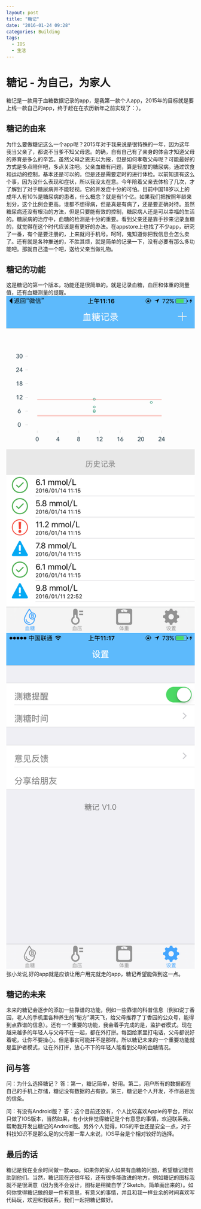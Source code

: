 ```yaml
---
layout: post
title: "糖记"
date: "2016-01-24 09:28"
categories: Building
tags:
  - IOS
  - 生活
---
```

# 糖记 - 为自己，为家人
糖记是一款用于血糖数据记录的app，是我第一款个人app，2015年的目标就是要上线一款自己的app，终于赶在在农历新年之前实现了：）。

## 糖记的由来
为什么要做糖记这么一个app呢？2015年对于我来说是很特殊的一年，因为这年我当父亲了，都说不当爹不知父母恩。的确，自有自己有了亲身的体会才知道父母的养育是多么的辛苦。虽然父母之恩无以为报，但是如何孝敬父母呢？可能最好的方式是多点陪伴吧，多点关注吧。父亲血糖有问题，算是轻度的糖尿病。通过饮食和运动的控制，基本还是可以的。但是还是需要定时的进行体检。以前知道有这么个事，因为没什么表现和症状，所以我没太在意。今年陪着父亲去体检了几次，才了解到了对于糖尿病并不能轻视。它的并发症十分的可怕。目前中国18岁以上的成年人有10%是糖尿病的患者，什么概念？就是有1个亿。如果我们把按照年龄来划分，这个比例会更高。谁都不想得病，但是真是有病了，还是要正确对待。虽然糖尿病还没有根治的方法，但是只要能有效的控制，糖尿病人还是可以幸福的生活的。糖尿病的治疗中，血糖的检测是十分的重要。看到父亲还是靠手抄来记录血糖的，就觉得在这个时代应该是有更好的办法。在appstore上也找了不少app，研究了一番，有个是要注册的，上来就问手机号。呵呵，鬼知道你把我信息会怎么卖了。还有就是各种推送的，不胜其烦，就是简单的记录一下，没有必要有那么多功能吧。那就自己造一个吧，送给父亲当做礼物。

## 糖记的功能
这是糖记的第一个版本，功能还是很简单的。就是记录血糖，血压和体重的测量值，还有血糖测量的提醒。
![糖记-1](/resources/img/tj-1.PNG)
![糖记-2](/resources/img/tj-4.PNG)
张小龙说,好的app就是应该让用户用完就走的app，糖记希望能做到这一点。

## 糖记的未来
未来的糖记会逐步的添加一些靠谱的功能，例如一些靠谱的科普信息（例如说丁香园，老人的手机里各种养生的“秘方”满天飞，给父母推荐了丁香园的公众号，能得到点靠谱的信息）。还有一个重要的功能，我会着手完成的是，监护者模式。现在越来越多的年轻人与父母不在一起，都在外打拼。每回给家里打电话，父母都说好着呢，让你不要操心。但是事实可能并不是那样。所以糖记未来的一个重要功能就是监护者模式，让在外打拼，放心不下的年轻人能看到父母的血糖情况。

## 问与答
问：为什么选择糖记？
答：第一，糖记简单，好用。第二，用户所有的数据都在自己的手机上存储，糖记没有数据的占有欲。第三，糖记是个人开发，不作恶是我的信条。

问：有没有Android版？
答：这个目前还没有，个人比较喜欢Apple的平台，所以只做了IOS版本，当然如果，有小伙伴觉得糖记是个有意思的事情，欢迎联系我，帮助我开发出糖记的Android版。另外个人觉得，IOS的平台还是安全一点，对于科技知识不是那么足的父母那一辈人来说，IOS平台是个相对较好的选择。

## 最后的话
糖记是我在业余时间做一款app。如果你的家人如果有血糖的问题，希望糖记能帮助到他们。当然，糖记现在还很年轻，还有很多能改进的地方，例如糖记的图标我就不是很满意（因为我不会设计，图标是稍微自学了Sketch，简单画出来的）。如何你觉得糖记做的是一件有意思，有意义的事情，并且和我一样业余的时间喜欢写代码玩，欢迎和我联系，我们一起把糖记做好。
